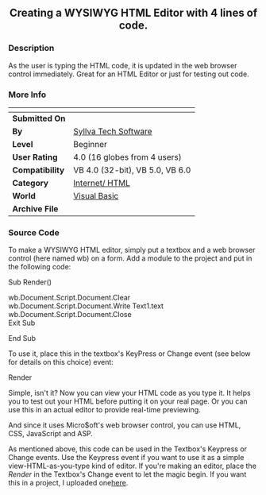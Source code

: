 ﻿<div align="center">

## Creating a WYSIWYG HTML Editor with 4 lines of code\.


</div>

### Description

As the user is typing the HTML code, it is updated in the web browser control immediately. Great for an HTML Editor or just for testing out code.
 
### More Info
 


<span>             |<span>
---                |---
**Submitted On**   |
**By**             |[Syllva Tech Software](https://github.com/Planet-Source-Code/PSCIndex/blob/master/ByAuthor/syllva-tech-software.md)
**Level**          |Beginner
**User Rating**    |4.0 (16 globes from 4 users)
**Compatibility**  |VB 4\.0 \(32\-bit\), VB 5\.0, VB 6\.0
**Category**       |[Internet/ HTML](https://github.com/Planet-Source-Code/PSCIndex/blob/master/ByCategory/internet-html__1-34.md)
**World**          |[Visual Basic](https://github.com/Planet-Source-Code/PSCIndex/blob/master/ByWorld/visual-basic.md)
**Archive File**   |[](https://github.com/Planet-Source-Code/syllva-tech-software-creating-a-wysiwyg-html-editor-with-4-lines-of-code__1-30453/archive/master.zip)





### Source Code

To make a WYSIWYG HTML editor, simply put a textbox and a web browser control (here named wb) on a form. Add a module to the project and put in the following code:<P>
Sub Render()<P>
  wb.Document.Script.Document.Clear<BR>
  wb.Document.Script.Document.Write Text1.text<BR>
  wb.Document.Script.Document.Close<BR>
  Exit Sub<P>
End Sub<P>
To use it, place this in the textbox's KeyPress or Change event (see below for details on this choice) event:<P>Render<P>
Simple, isn't it? Now you can view your HTML code as you type it. It helps you to test out your HTML before putting it on your real page. Or you can use this in an actual editor to provide real-time previewing. <P>And since it uses Micro$oft's web browser control, you can use HTML, CSS, JavaScript and ASP.<P>As mentioned above, this code can be used in the Textbox's Keypress or Change events. Use the Keypress event if you want to use it as a simple view-HTML-as-you-type kind of editor. If you're making an editor, place the <I>Render</I> in the Textbox's Change event to let the magic begin. If you want this in a project, I uploaded one<A HREF="http://www.planet-source-code.com/xq/ASP/txtCodeId.7489/lngWId.1/qx/vb/scripts/ShowCode.htm">here</A>.

